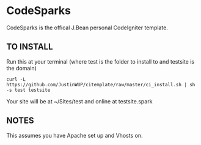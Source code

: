 CodeSparks
==========

CodeSparks is the offical J.Bean personal CodeIgniter template.

## TO INSTALL 
Run this at your terminal (where test is the folder to install to and testsite is the domain)

    curl -L  https://github.com/JustinWUP/citemplate/raw/master/ci_install.sh | sh -s test testsite

Your site will be at ~/Sites/test and online at testsite.spark

## NOTES
This assumes you have Apache set up and Vhosts on.
